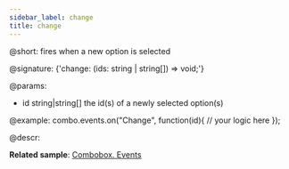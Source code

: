 ```yaml
---
sidebar_label: change
title: change
---          
```


@short: fires when a new option is selected

@signature: {'change: (ids: string | string[]) => void;'}

@params:
- id 		string|string[] 		the id(s) of a newly selected option(s)

@example:
combo.events.on("Change", function(id){
    // your logic here
});



@descr:

**Related sample**: [Combobox. Events](https://snippet.dhtmlx.com/n70eqx5l)
